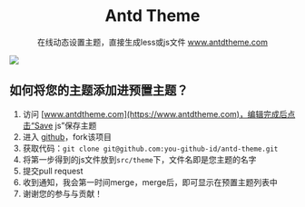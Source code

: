 

<h1 align="center">Antd Theme</h1>

<p align="center">
  在线动态设置主题，直接生成less或js文件 <a href="https://www.antdtheme.com">www.antdtheme.com</a>
</p>

![](https://github.com/gzgogo/antd-theme/raw/master/screenshot.png)


## 如何将您的主题添加进预置主题？
1. 访问 [www.antdtheme.com](https://www.antdtheme.com)，编辑完成后点击“Save js”保存主题
2. 进入 [github](https://github.com/gzgogo/antd-theme)，fork该项目
3. 获取代码：`git clone git@github.com:you-github-id/antd-theme.git`
4. 将第一步得到的js文件放到`src/theme`下，文件名即是您主题的名字
5. 提交pull request
6. 收到通知，我会第一时间merge，merge后，即可显示在预置主题列表中
7. 谢谢您的参与与贡献！
